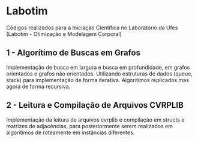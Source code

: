 # Labotim
Códigos realizados para a Iniciação Científica no Laboratório da Ufes (Labotim - Otimização e Modelagem Corporal)

## 1 - Algorítimo de Buscas em Grafos
Implementação de busca em largura e busca em profundidade, em grafos orientados e grafos não orientados.
Utilizando estruturas de dados (queue, stack) para implementação de forma iterativa.
Algorítimos replicados mas agora de forma recursiva.

## 2 - Leitura e Compilação de Arquivos CVRPLIB
Implementação da leitura de arquivos cvrplib e compilação em structs e matrizes de adjacências, para posteriormente serem
realizados em algoritímos de roteamente em instâncias diferentes.
